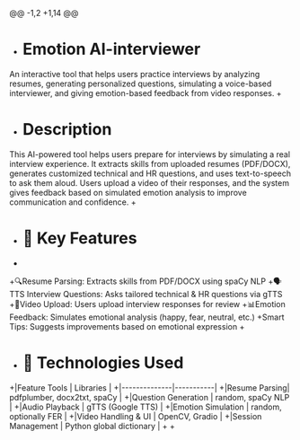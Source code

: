 @@ -1,2 +1,14 @@
+ #  Emotion AI-interviewer
An interactive tool that helps users practice interviews by analyzing resumes, generating personalized questions, simulating a voice-based interviewer, and giving emotion-based feedback from video responses.
+
+ # Description 
This AI-powered tool helps users prepare for interviews by simulating a real interview experience. It extracts skills from uploaded resumes (PDF/DOCX), generates customized technical and HR questions, and uses text-to-speech to ask them aloud. Users upload a video of their responses, and the system gives feedback based on simulated emotion analysis to improve communication and confidence.
+
+ # 🚀 Key Features
+
+🔍Resume Parsing: Extracts skills from PDF/DOCX using spaCy NLP
+🗣TTS Interview Questions: Asks tailored technical & HR questions via gTTS
+🎤Video Upload: Users upload interview responses for review
+📊Emotion Feedback: Simulates emotional analysis (happy, fear, neutral, etc.)
+Smart Tips: Suggests improvements based on emotional expression
+
+ # 🧠 Technologies Used
+|Feature	Tools | Libraries |
+|--------------|-----------|
+|Resume Parsing|	pdfplumber, docx2txt, spaCy |
+|Question Generation |	random, spaCy NLP |
+|Audio Playback |	gTTS (Google TTS) |
+|Emotion Simulation |	random, optionally FER |
+|Video Handling & UI |	OpenCV, Gradio |
+|Session Management | Python global dictionary |
+
+




